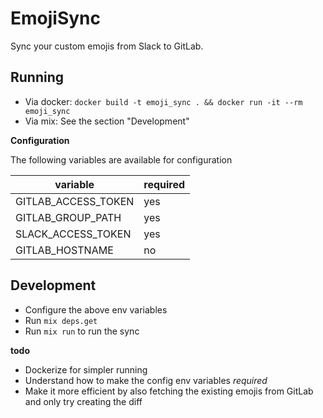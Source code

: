# EmojiSync

Sync your custom emojis from Slack to GitLab.

## Running

- Via docker: `docker build -t emoji_sync . && docker run -it --rm emoji_sync`
- Via mix: See the section "Development"

**Configuration**

The following variables are available for configuration

| variable | required |
| -------- | -------- |
| GITLAB_ACCESS_TOKEN | yes |
| GITLAB_GROUP_PATH | yes |
| SLACK_ACCESS_TOKEN | yes |
| GITLAB_HOSTNAME | no | 


## Development

- Configure the above env variables
- Run `mix deps.get`
- Run `mix run` to run the sync

**todo**
- Dockerize for simpler running
- Understand how to make the config env variables _required_
- Make it more efficient by also fetching the existing emojis from GitLab and only try creating the diff